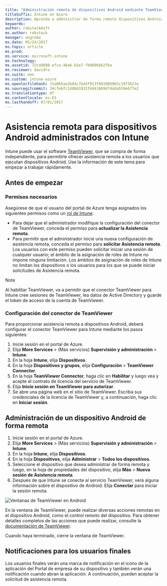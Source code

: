 ```yaml
---
title: "Administración remota de dispositivos Android mediante TeamViewer"
titleSuffix: Intune on Azure
description: Aprenda a administrar de forma remota dispositivos Android con TeamViewer.
keywords: 
author: robstackmsft
ms.author: robstack
manager: angrobe
ms.date: 05/24/2017
ms.topic: article
ms.prod: 
ms.service: microsoft-intune
ms.technology: 
ms.assetid: 72cdd888-efca-46e6-b2e7-fb9696bb2fba
ms.reviewer: davidra
ms.suite: ems
ms.custom: intune-azure
ms.openlocfilehash: 15a005ae2b84c7bd4f913f892089965c10f3b23e
ms.sourcegitcommit: 34cfebfc1d8b81032f4d41869d74dda559e677e2
ms.translationtype: HT
ms.contentlocale: es-ES
ms.lasthandoff: 07/01/2017
---
```

# <a name="provide-remote-assistance-for-intune-managed-android-devices"></a>Asistencia remota para dispositivos Android administrados con Intune

Intune puede usar el software [TeamViewer](https://www.teamviewer.com), que se compra de forma independiente, para permitirle ofrecer asistencia remota a los usuarios que ejecutan dispositivos Android. Use la información de este tema para empezar a trabajar rápidamente.

## <a name="before-you-start"></a>Antes de empezar

### <a name="required-permissions"></a>Permisos necesarios

Asegúrese de que el usuario del portal de Azure tenga asignados los siguientes permisos como un [rol de Intune](https://docs.microsoft.com/intune-azure/access-control/role-based-access-control):
- Para dejar que el administrador modifique la configuración del conector de TeamViewer, conceda el permiso para **actualizar la Asistencia remota**.
- Para permitir que el administrador inicie una nueva configuración de asistencia remota, conceda el permiso para **solicitar Asistencia remota**. Los usuarios con este permiso pueden solicitar iniciar una sesión de cualquier usuario; el ámbito de la asignación de roles de Intune no impone ninguna limitación. Los ámbitos de asignación de roles de Intune no limitan los dispositivos o los usuarios para los que se puede iniciar solicitudes de Asistencia remota.

>[!NOTE]
>Al habilitar TeamViewer, va a permitir que el conector TeamViewer para Intune cree sesiones de TeamViewer, lea datos de Active Directory y guarde el token de acceso de la cuenta de TeamViewer.

### <a name="configure-the-intune-teamviewer-connector"></a>Configuración del conector de TeamViewer

Para proporcionar asistencia remota a dispositivos Android, deberá configurar el conector TeamViewer para Intune mediante los pasos siguientes:


1. Inicie sesión en el portal de Azure.
2. Elija **More Services** >  (Más servicios) **Supervisión y administración** > **Intune**.
3. En la hoja **Intune**, elija **Dispositivos**.
4. En la hoja **Dispositivos y grupos**, elija **Configuración** > **TeamViewer Connector**.
5. En la hoja **TeamViewer Connector**, haga clic en **Habilitar** y luego vea y acepte el contrato de licencia del servicio de TeamViewer.
6. Elija **Inicie sesión en TeamViewer para autorizar**.
7. Se abre una página web en el sitio de TeamViewer. Escriba sus credenciales de la licencia de TeamViewer y, a continuación, haga clic en **Iniciar sesión**.


## <a name="how-to-remotely-administer-an-android-device"></a>Administración de un dispositivo Android de forma remota

1. Inicie sesión en el portal de Azure.
2. Elija **More Services** >  (Más servicios) **Supervisión y administración** > **Intune**.
3. En la hoja **Intune**, elija **Dispositivos**.
4. En la hoja **Dispositivos**, elija **Administrar** > **Todos los dispositivos**.
5. Seleccione el dispositivo que desea administrar de forma remota y luego, en la hoja de propiedades del dispositivo, elija **Más** > **Nueva sesión de Asistencia remota**.
6. Después de que Intune se conecte al servicio TeamViewer, verá alguna información sobre el dispositivo de Android. Elija **Conectar** para iniciar la sesión remota.

![Ventanas de TeamViewer en Android](./media/android-teamviewer.png)

En la ventana de TeamViewer, puede realizar diversas acciones remotas en el dispositivo Android, como el control remoto del dispositivo. Para obtener detalles completos de las acciones que puede realizar, consulte la [documentación de TeamViewer](https://www.teamviewer.com/support/documents/).

Cuando haya terminado, cierre la ventana de TeamViewer.

## <a name="end-user-notifications"></a>Notificaciones para los usuarios finales

Los usuarios finales verán una marca de notificación en el icono de la aplicación del Portal de empresa de su dispositivo y también verán una notificación cuando abran la aplicación. A continuación, pueden aceptar la solicitud de asistencia remota.

